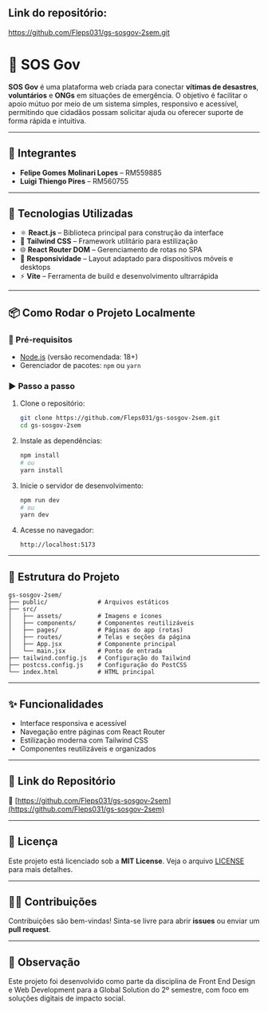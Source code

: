 ##  Link do repositório: 
https://github.com/Fleps031/gs-sosgov-2sem.git

# 🚨 SOS Gov

**SOS Gov** é uma plataforma web criada para conectar **vítimas de desastres**, **voluntários** e **ONGs** em situações de emergência. O objetivo é facilitar o apoio mútuo por meio de um sistema simples, responsivo e acessível, permitindo que cidadãos possam solicitar ajuda ou oferecer suporte de forma rápida e intuitiva.

---

## 👥 Integrantes

- **Felipe Gomes Molinari Lopes** – RM559885  
- **Luigi Thiengo Pires** – RM560755

---

## 🚀 Tecnologias Utilizadas

- ⚛️ **React.js** – Biblioteca principal para construção da interface
- 🎨 **Tailwind CSS** – Framework utilitário para estilização
- 🌐 **React Router DOM** – Gerenciamento de rotas no SPA
- 🧭 **Responsividade** – Layout adaptado para dispositivos móveis e desktops
- ⚡ **Vite** – Ferramenta de build e desenvolvimento ultrarrápida

---

## 📦 Como Rodar o Projeto Localmente

### 🔧 Pré-requisitos

- [Node.js](https://nodejs.org/) (versão recomendada: 18+)
- Gerenciador de pacotes: `npm` ou `yarn`

### ▶️ Passo a passo

1. Clone o repositório:

   ```bash
   git clone https://github.com/Fleps031/gs-sosgov-2sem.git
   cd gs-sosgov-2sem
   ```

2. Instale as dependências:

   ```bash
   npm install
   # ou
   yarn install
   ```

3. Inicie o servidor de desenvolvimento:

   ```bash
   npm run dev
   # ou
   yarn dev
   ```

4. Acesse no navegador:

   ```
   http://localhost:5173
   ```

---

## 📁 Estrutura do Projeto

```
gs-sosgov-2sem/
├── public/              # Arquivos estáticos
├── src/
│   ├── assets/          # Imagens e ícones
│   ├── components/      # Componentes reutilizáveis
│   ├── pages/           # Páginas do app (rotas)
│   ├── routes/          # Telas e seções da página
│   ├── App.jsx          # Componente principal
│   └── main.jsx         # Ponto de entrada
├── tailwind.config.js   # Configuração do Tailwind
├── postcss.config.js    # Configuração do PostCSS
└── index.html           # HTML principal
```

---

## ✨ Funcionalidades

- Interface responsiva e acessível
- Navegação entre páginas com React Router
- Estilização moderna com Tailwind CSS
- Componentes reutilizáveis e organizados

---

## 📎 Link do Repositório

🔗 [https://github.com/Fleps031/gs-sosgov-2sem](https://github.com/Fleps031/gs-sosgov-2sem)

---

## 📄 Licença

Este projeto está licenciado sob a **MIT License**. Veja o arquivo [LICENSE](./LICENSE) para mais detalhes.

---

## 🙋‍♂️ Contribuições

Contribuições são bem-vindas! Sinta-se livre para abrir **issues** ou enviar um **pull request**.

---

## 📌 Observação

Este projeto foi desenvolvido como parte da disciplina de Front End Design e Web Development para a Global Solution do 2º semestre, com foco em soluções digitais de impacto social.
